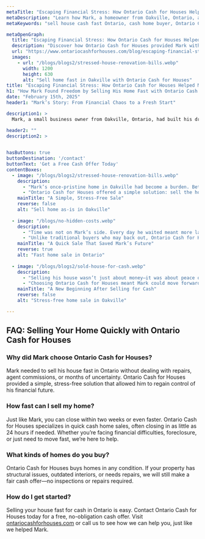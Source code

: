 ```yaml
---
metaTitle: "Escaping Financial Stress: How Ontario Cash for Houses Helped Mark Sell Fast | Ontario Cash for Houses"
metaDescription: "Learn how Mark, a homeowner from Oakville, Ontario, avoided foreclosure and financial ruin by selling his home quickly for cash with Ontario Cash for Houses."
metaKeywords: "sell house cash fast Ontario, cash home buyer, Ontario Cash for Houses, cash for houses Oakville, Ontario real estate solutions, sell home as-is, fast home sale Ontario"

metaOpenGraph:
  title: "Escaping Financial Stress: How Ontario Cash for Houses Helped Mark Sell Fast"
  description: "Discover how Ontario Cash for Houses provided Mark with a stress-free solution to sell his home quickly, allowing him to regain control of his life."
  url: "https://www.ontariocashforhouses.com/blog/escaping-financial-stress"
  images:
    - url: "/blogs/blogs2/stressed-house-renovation-bills.webp"
      width: 1200
      height: 630
      alt: "Sell home fast in Oakville with Ontario Cash for Houses"
title: "Escaping Financial Stress: How Ontario Cash for Houses Helped Mark Sell Fast"
h1: "How Mark Found Freedom by Selling His Home Fast with Ontario Cash for Houses"
date: "February 15th, 2025"
header1: "Mark’s Story: From Financial Chaos to a Fresh Start"

description1: >
  Mark, a small business owner from Oakville, Ontario, had built his dream home during a time of prosperity. But as business slowed and debts piled up, the once-beautiful home became a source of stress. Struggling to keep up with mortgage payments, maintenance costs, and property taxes, Mark knew he had to make a bold decision. Ontario Cash for Houses provided him with a way out—fast cash for his house, no delays, no hassle. 

header2: ""
description2: >
 

hasButtons: true
buttonDestination: '/contact'
buttonText: 'Get a Free Cash Offer Today'
contentBoxes:
  - image: "/blogs/blogs2/stressed-house-renovation-bills.webp"
    description: 
      - "Mark’s once-pristine home in Oakville had become a burden. Between the leaking roof, outdated interiors, and the overwhelming cost of repairs, he felt stuck. Selling traditionally would require thousands in renovations—money he didn’t have."
      - "Ontario Cash for Houses offered a simple solution: sell the house as-is for a fair cash offer. No repairs, no staging, no waiting. In less than two weeks, Mark had the money in hand and was free from financial stress."
    mainTitle: "A Simple, Stress-Free Sale"
    reverse: false
    alt: "Sell home as-is in Oakville"
    
  - image: "/blogs/no-hidden-costs.webp"
    description: 
      - "Time was not on Mark’s side. Every day he waited meant more late fees, more stress, and a greater risk of foreclosure. Ontario Cash for Houses moved fast, closing the sale in just 12 days."
      - "Unlike traditional buyers who may back out, Ontario Cash for Houses guaranteed the sale with a straightforward, no-hidden-fees process. Mark walked away with a fair cash price and a chance to rebuild his future."
    mainTitle: "A Quick Sale That Saved Mark’s Future"
    reverse: true
    alt: "Fast home sale in Ontario"
    
  - image: "/blogs/blogs2/sold-house-for-cash.webp"
    description: 
      - "Selling his house wasn’t just about money—it was about peace of mind. With his debts settled and a fresh start ahead, Mark relocated to a smaller, more manageable home that suited his new lifestyle."
      - "Choosing Ontario Cash for Houses meant Mark could move forward without regret, proving that sometimes, the smartest move is letting go and starting fresh."
    mainTitle: "A New Beginning After Selling for Cash"
    reverse: false
    alt: "Stress-free home sale in Oakville"

---
```


## **FAQ: Selling Your Home Quickly with Ontario Cash for Houses**

### **Why did Mark choose Ontario Cash for Houses?**
Mark needed to sell his house fast in Ontario without dealing with repairs, agent commissions, or months of uncertainty. Ontario Cash for Houses provided a simple, stress-free solution that allowed him to regain control of his financial future.

### **How fast can I sell my home?**
Just like Mark, you can close within two weeks or even faster. Ontario Cash for Houses specializes in quick cash home sales, often closing in as little as 24 hours if needed. Whether you’re facing financial difficulties, foreclosure, or just need to move fast, we’re here to help.

### **What kinds of homes do you buy?**
Ontario Cash for Houses buys homes in any condition. If your property has structural issues, outdated interiors, or needs repairs, we will still make a fair cash offer—no inspections or repairs required.

### **How do I get started?**
Selling your house fast for cash in Ontario is easy. Contact Ontario Cash for Houses today for a free, no-obligation cash offer. Visit [ontariocashforhouses.com](https://www.ontariocashforhouses.com) or call us to see how we can help you, just like we helped Mark.
